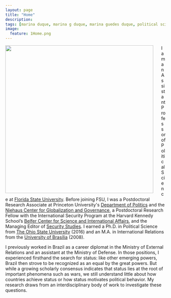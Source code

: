 ```yaml
---
layout: page
title: "Home"
description:
tags: [marina duque, marina g duque, marina guedes duque, political science, international relations, international relations theory, status, international status, hierarchy, international hierarchy, network analysis]
image:
  feature: 1Home.png
---
```




<img src="../images/DuqueHeadshot.JPG" style="width: 465px; margin-right: 25px; margin-left: 0px; margin-top: 0px; margin-bottom: 5px; border-radius: 0px" align="left"> I am an Assistant Professor of Political Science at <a href="http://coss.fsu.edu/polisci/home/" target="_blank">Florida State University</a>. Before joining FSU, I was a Postdoctoral Research Associate at Princeton University's <a href="http://www.princeton.edu/politics/" target="_blank">Department of Politics</a> and the <a href="https://niehaus.princeton.edu/" target="_blank">Niehaus Center for Globalization and Governance</a>, a Postdoctoral Research Fellow with the International Security Program at the Harvard Kennedy School’s <a href="https://www.belfercenter.org/" target="_blank">Belfer Center for Science and International Affairs</a>, and the Managing Editor of <a href="https://www.tandfonline.com/toc/fsst20/current" target="_blank">Security Studies</a>. I earned a Ph.D. in Political Science from <a href="http://polisci.osu.edu/" target="_blank">The Ohio State University</a> (2016) and an M.A. in International Relations from the <a href="http://irel.unb.br/" target="_blank">University of Brasília</a> (2008). 

I previously worked in Brazil as a career diplomat in the Ministry of External Relations and an assistant at the Ministry of Defense. In those positions, I experienced firsthand the search for status: like other emerging powers, Brazil then strove to be recognized as an equal by the great powers. But while a growing scholarly consensus indicates that status lies at the root of important phenomena such as wars, we still understand little about how countries achieve status or how status motivates political behavior. My research draws from an interdisciplinary body of work to investigate these questions.
